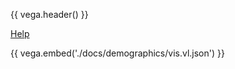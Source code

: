 {{ vega.header() }}

<a href="../help/index.html" class="icon fa-question-circle"> Help</a>

{{ vega.embed('./docs/demographics/vis.vl.json') }}

<style>
/* hack to turn off gray background in the readthedocs theme */
.wy-nav-content-wrap { background-color: #fcfcfc !important; }
</style>
